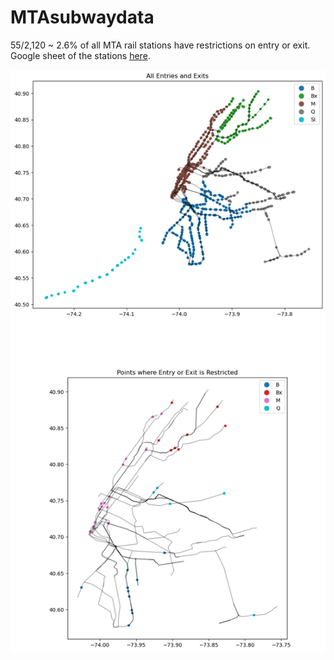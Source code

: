 # MTAsubwaydata

55/2,120 ~ 2.6% of all MTA rail stations have restrictions on entry or exit.  Google sheet of the stations [here](https://docs.google.com/spreadsheets/d/1xZ8ngGRxx7DduxxnukKuokPaZqMITfyi8nvly_UNLvE/edit?usp=sharing).

![alt text](https://github.com/joedinoto/MTAsubwaydata/blob/main/MTA_final_plot.png "Final Plots")
